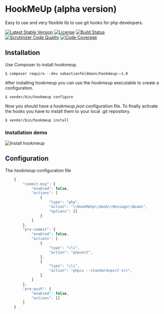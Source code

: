 # HookMeUp (alpha version)

Easy to use and very flexible lib to use git hooks for php developers.

[![Latest Stable Version](https://poser.pugx.org/sebastianfeldmann/hookmeup/v/stable.svg)](https://packagist.org/packages/sebastianfeldmann/hookmeup)
[![License](https://poser.pugx.org/sebastianfeldmann/hookmeup/license.svg)](https://packagist.org/packages/sebastianfeldmann/hookmeup)
[![Build Status](https://travis-ci.org/sebastianfeldmann/hookmeup.svg?branch=master)](https://travis-ci.org/sebastianfeldmann/hookmeup)
[![Scrutinizer Code Quality](https://scrutinizer-ci.com/g/sebastianfeldmann/hookmeup/badges/quality-score.png?b=master)](https://scrutinizer-ci.com/g/sebastianfeldmann/hookmeup/?branch=master)
[![Code Coverage](https://scrutinizer-ci.com/g/sebastianfeldmann/hookmeup/badges/coverage.png?b=master)](https://scrutinizer-ci.com/g/sebastianfeldmann/hookmeup/?branch=master)

## Installation

Use Composer to install hookmeup.

    $ composer require --dev sebastianfeldmann/hookmeup:~1.0
    
After installing hookmeup you can use the *hookmeup* executable to create a configuration.

    $ vendor/bin/hookmeup configure
     
Now you should have a *hookmeup.json* configuration file.
To finally activate the hooks you have to install them to your local .git repository. 

    $ vendor/bin/hookmeup install

### Installation demo

![Install hookmeup](https://phpbu.de/images/hookmeup.gif)


## Configuration

The *hookmeup* configuration file
```javascript
    {
        "commit-msg": {
            "enabled": false,
            "actions": [
                {
                    "type": "php",
                    "action": "\\HookMeUp\\Hook\\Message\\Beams",
                    "options": []
                }
            ]
        },
        "pre-commit": {
            "enabled": false,
            "actions": [
                {
                    "type": "cli",
                    "action": "phpunit",
                },
                {
                    "type": "cli",
                    "action": "phpcs --standard=psr2 src",
                }
            ]
        },
        "pre-push": {
            "enabled": false,
            "actions": []
        }
    }
```
